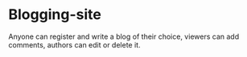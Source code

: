 # Blogging-site
Anyone can register and write a blog of their choice, viewers can add comments, authors can edit or delete it.
